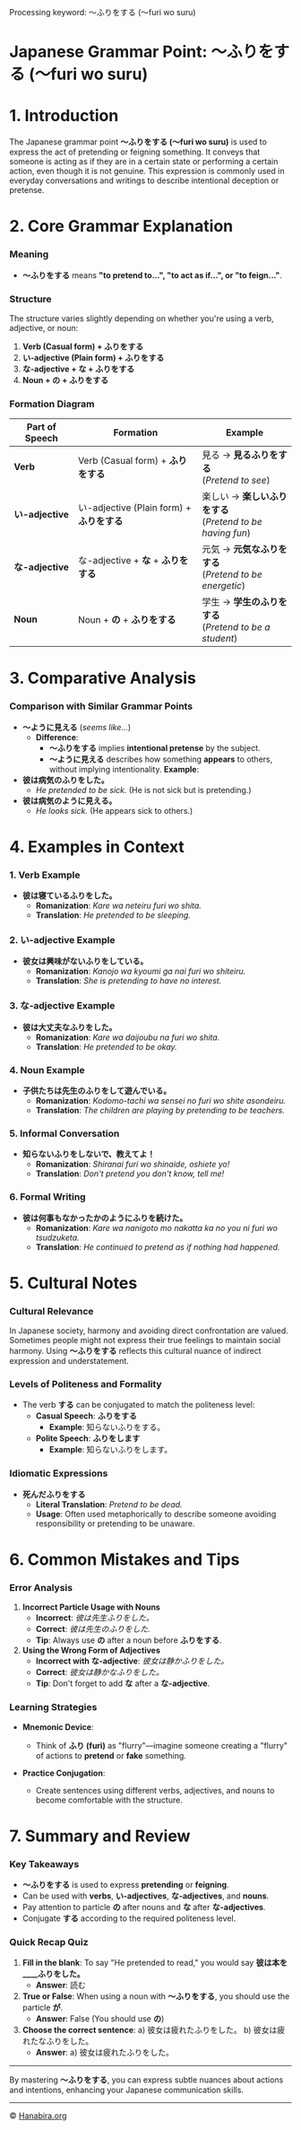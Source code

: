 Processing keyword: ～ふりをする (〜furi wo suru)
# Japanese Grammar Point: ～ふりをする (〜furi wo suru)
# 1. Introduction
The Japanese grammar point **～ふりをする (〜furi wo suru)** is used to express the act of pretending or feigning something. It conveys that someone is acting as if they are in a certain state or performing a certain action, even though it is not genuine. This expression is commonly used in everyday conversations and writings to describe intentional deception or pretense.
# 2. Core Grammar Explanation
### Meaning
- **～ふりをする** means **"to pretend to...", "to act as if...", or "to feign..."**.
### Structure
The structure varies slightly depending on whether you're using a verb, adjective, or noun:
1. **Verb (Casual form) + ふりをする**
2. **い-adjective (Plain form) + ふりをする**
3. **な-adjective + な + ふりをする**
4. **Noun + の + ふりをする**
### Formation Diagram
| Part of Speech | Formation                             | Example                             |
|----------------|---------------------------------------|-------------------------------------|
| **Verb**           | Verb (Casual form) + **ふりをする**         | 見る → **見るふりをする**<br>(*Pretend to see*) |
| **い-adjective**    | い-adjective (Plain form) + **ふりをする**  | 楽しい → **楽しいふりをする**<br>(*Pretend to be having fun*) |
| **な-adjective**    | な-adjective + **な** + **ふりをする**         | 元気 → **元気なふりをする**<br>(*Pretend to be energetic*) |
| **Noun**           | Noun + **の** + **ふりをする**                  | 学生 → **学生のふりをする**<br>(*Pretend to be a student*) |
# 3. Comparative Analysis
### Comparison with Similar Grammar Points
- **～ように見える** (*seems like...*)
  - **Difference**: 
    - **～ふりをする** implies **intentional pretense** by the subject.
    - **～ように見える** describes how something **appears** to others, without implying intentionality.
**Example**:
- **彼は病気のふりをした。**
  - *He pretended to be sick.* (He is not sick but is pretending.)
- **彼は病気のように見える。**
  - *He looks sick.* (He appears sick to others.)
# 4. Examples in Context
### 1. Verb Example
- **彼は寝ているふりをした。**
  - **Romanization**: *Kare wa neteiru furi wo shita.*
  - **Translation**: *He pretended to be sleeping.*
### 2. い-adjective Example
- **彼女は興味がないふりをしている。**
  - **Romanization**: *Kanojo wa kyoumi ga nai furi wo shiteiru.*
  - **Translation**: *She is pretending to have no interest.*
### 3. な-adjective Example
- **彼は大丈夫なふりをした。**
  - **Romanization**: *Kare wa daijoubu na furi wo shita.*
  - **Translation**: *He pretended to be okay.*
### 4. Noun Example
- **子供たちは先生のふりをして遊んでいる。**
  - **Romanization**: *Kodomo-tachi wa sensei no furi wo shite asondeiru.*
  - **Translation**: *The children are playing by pretending to be teachers.*
### 5. Informal Conversation
- **知らないふりをしないで、教えてよ！**
  - **Romanization**: *Shiranai furi wo shinaide, oshiete yo!*
  - **Translation**: *Don't pretend you don't know, tell me!*
### 6. Formal Writing
- **彼は何事もなかったかのようにふりを続けた。**
  - **Romanization**: *Kare wa nanigoto mo nakatta ka no you ni furi wo tsudzuketa.*
  - **Translation**: *He continued to pretend as if nothing had happened.*
# 5. Cultural Notes
### Cultural Relevance
In Japanese society, harmony and avoiding direct confrontation are valued. Sometimes people might not express their true feelings to maintain social harmony. Using **～ふりをする** reflects this cultural nuance of indirect expression and understatement.
### Levels of Politeness and Formality
- The verb **する** can be conjugated to match the politeness level:
  - **Casual Speech**: **ふりをする**
    - **Example**: 知らないふりをする。
  - **Polite Speech**: **ふりをします**
    - **Example**: 知らないふりをします。
### Idiomatic Expressions
- **死んだふりをする**
  - **Literal Translation**: *Pretend to be dead.*
  - **Usage**: Often used metaphorically to describe someone avoiding responsibility or pretending to be unaware.
# 6. Common Mistakes and Tips
### Error Analysis
1. **Incorrect Particle Usage with Nouns**
   - **Incorrect**: *彼は先生ふりをした。*
   - **Correct**: *彼は先生のふりをした.*
   - **Tip**: Always use **の** after a noun before **ふりをする**.
2. **Using the Wrong Form of Adjectives**
   - **Incorrect with な-adjective**: *彼女は静かふりをした。*
   - **Correct**: *彼女は静かなふりをした。*
   - **Tip**: Don't forget to add **な** after a **な-adjective**.
### Learning Strategies
- **Mnemonic Device**: 
  - Think of **ふり (furi)** as "flurry"—imagine someone creating a "flurry" of actions to **pretend** or **fake** something.
  
- **Practice Conjugation**:
  - Create sentences using different verbs, adjectives, and nouns to become comfortable with the structure.
# 7. Summary and Review
### Key Takeaways
- **～ふりをする** is used to express **pretending** or **feigning**.
- Can be used with **verbs**, **い-adjectives**, **な-adjectives**, and **nouns**.
- Pay attention to particle **の** after nouns and **な** after **な-adjectives**.
- Conjugate **する** according to the required politeness level.
### Quick Recap Quiz
1. **Fill in the blank**: To say "He pretended to read," you would say **彼は本を____ふりをした。**
   - **Answer**: 読む
2. **True or False**: When using a noun with **～ふりをする**, you should use the particle **が**.
   - **Answer**: False (You should use **の**)
3. **Choose the correct sentence**:
   a) 彼女は疲れたふりをした。
   b) 彼女は疲れたなふりをした。
   - **Answer**: a) 彼女は疲れたふりをした。

---
By mastering **～ふりをする**, you can express subtle nuances about actions and intentions, enhancing your Japanese communication skills.


---

© [Hanabira.org](https://hanabira.org)
